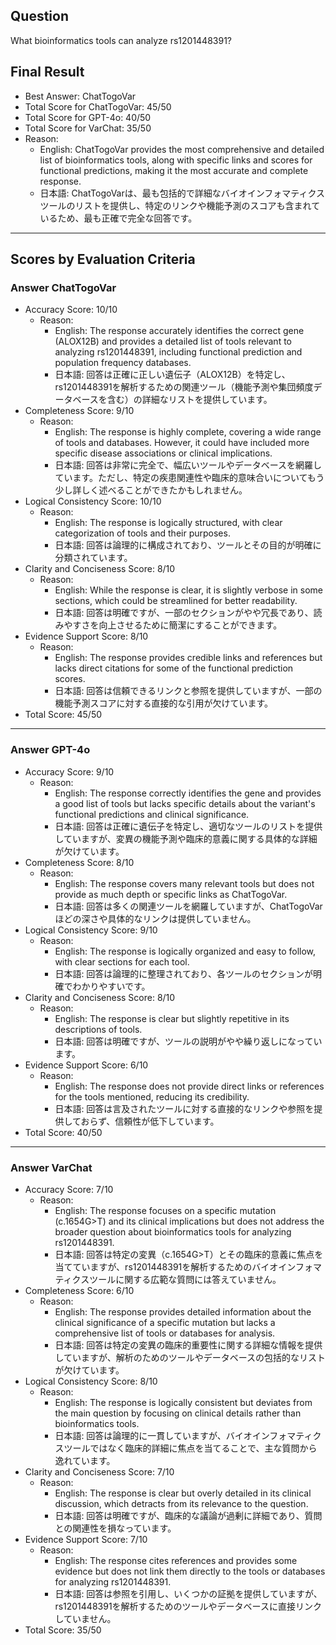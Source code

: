 ## Question

What bioinformatics tools can analyze rs1201448391?

## Final Result

- Best Answer: ChatTogoVar
- Total Score for ChatTogoVar: 45/50
- Total Score for GPT-4o: 40/50
- Total Score for VarChat: 35/50
- Reason:
  - English: ChatTogoVar provides the most comprehensive and detailed list of bioinformatics tools, along with specific links and scores for functional predictions, making it the most accurate and complete response.
  - 日本語: ChatTogoVarは、最も包括的で詳細なバイオインフォマティクスツールのリストを提供し、特定のリンクや機能予測のスコアも含まれているため、最も正確で完全な回答です。

---

## Scores by Evaluation Criteria

### Answer ChatTogoVar
- Accuracy Score: 10/10
  - Reason: 
    - English: The response accurately identifies the correct gene (ALOX12B) and provides a detailed list of tools relevant to analyzing rs1201448391, including functional prediction and population frequency databases.
    - 日本語: 回答は正確に正しい遺伝子（ALOX12B）を特定し、rs1201448391を解析するための関連ツール（機能予測や集団頻度データベースを含む）の詳細なリストを提供しています。
- Completeness Score: 9/10
  - Reason: 
    - English: The response is highly complete, covering a wide range of tools and databases. However, it could have included more specific disease associations or clinical implications.
    - 日本語: 回答は非常に完全で、幅広いツールやデータベースを網羅しています。ただし、特定の疾患関連性や臨床的意味合いについてもう少し詳しく述べることができたかもしれません。
- Logical Consistency Score: 10/10
  - Reason: 
    - English: The response is logically structured, with clear categorization of tools and their purposes.
    - 日本語: 回答は論理的に構成されており、ツールとその目的が明確に分類されています。
- Clarity and Conciseness Score: 8/10
  - Reason: 
    - English: While the response is clear, it is slightly verbose in some sections, which could be streamlined for better readability.
    - 日本語: 回答は明確ですが、一部のセクションがやや冗長であり、読みやすさを向上させるために簡潔にすることができます。
- Evidence Support Score: 8/10
  - Reason: 
    - English: The response provides credible links and references but lacks direct citations for some of the functional prediction scores.
    - 日本語: 回答は信頼できるリンクと参照を提供していますが、一部の機能予測スコアに対する直接的な引用が欠けています。
- Total Score: 45/50

---

### Answer GPT-4o
- Accuracy Score: 9/10
  - Reason: 
    - English: The response correctly identifies the gene and provides a good list of tools but lacks specific details about the variant's functional predictions and clinical significance.
    - 日本語: 回答は正確に遺伝子を特定し、適切なツールのリストを提供していますが、変異の機能予測や臨床的意義に関する具体的な詳細が欠けています。
- Completeness Score: 8/10
  - Reason: 
    - English: The response covers many relevant tools but does not provide as much depth or specific links as ChatTogoVar.
    - 日本語: 回答は多くの関連ツールを網羅していますが、ChatTogoVarほどの深さや具体的なリンクは提供していません。
- Logical Consistency Score: 9/10
  - Reason: 
    - English: The response is logically organized and easy to follow, with clear sections for each tool.
    - 日本語: 回答は論理的に整理されており、各ツールのセクションが明確でわかりやすいです。
- Clarity and Conciseness Score: 8/10
  - Reason: 
    - English: The response is clear but slightly repetitive in its descriptions of tools.
    - 日本語: 回答は明確ですが、ツールの説明がやや繰り返しになっています。
- Evidence Support Score: 6/10
  - Reason: 
    - English: The response does not provide direct links or references for the tools mentioned, reducing its credibility.
    - 日本語: 回答は言及されたツールに対する直接的なリンクや参照を提供しておらず、信頼性が低下しています。
- Total Score: 40/50

---

### Answer VarChat
- Accuracy Score: 7/10
  - Reason: 
    - English: The response focuses on a specific mutation (c.1654G>T) and its clinical implications but does not address the broader question about bioinformatics tools for analyzing rs1201448391.
    - 日本語: 回答は特定の変異（c.1654G>T）とその臨床的意義に焦点を当てていますが、rs1201448391を解析するためのバイオインフォマティクスツールに関する広範な質問には答えていません。
- Completeness Score: 6/10
  - Reason: 
    - English: The response provides detailed information about the clinical significance of a specific mutation but lacks a comprehensive list of tools or databases for analysis.
    - 日本語: 回答は特定の変異の臨床的重要性に関する詳細な情報を提供していますが、解析のためのツールやデータベースの包括的なリストが欠けています。
- Logical Consistency Score: 8/10
  - Reason: 
    - English: The response is logically consistent but deviates from the main question by focusing on clinical details rather than bioinformatics tools.
    - 日本語: 回答は論理的に一貫していますが、バイオインフォマティクスツールではなく臨床的詳細に焦点を当てることで、主な質問から逸れています。
- Clarity and Conciseness Score: 7/10
  - Reason: 
    - English: The response is clear but overly detailed in its clinical discussion, which detracts from its relevance to the question.
    - 日本語: 回答は明確ですが、臨床的な議論が過剰に詳細であり、質問との関連性を損なっています。
- Evidence Support Score: 7/10
  - Reason: 
    - English: The response cites references and provides some evidence but does not link them directly to the tools or databases for analyzing rs1201448391.
    - 日本語: 回答は参照を引用し、いくつかの証拠を提供していますが、rs1201448391を解析するためのツールやデータベースに直接リンクしていません。
- Total Score: 35/50